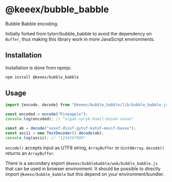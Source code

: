 @keeex/bubble_babble
====================

Bubble Babble encoding.

Initially forked from tylorr/bubble\_babble to avoid the dependency on `Buffer`, thus making this
library work in more JavaScript environments.

Installation
------------
Installation is done from npmjs:

```bash
npm install @keeex/bubble_babble
```

Usage
-----

```JavaScript
import {encode, decode} from "@keeex/bubble_babble/lib/bubble_babble.js";

const encoded = encode("Pineapple");
console.log(encoded); // "xigak-nyryk-humil-bosek-sonax"

const ab = decode("xesef-disof-gytuf-katof-movif-baxux");
const ascii = new TextDecoder().decode(ab);
console.log(ascii); // "1234567890"
```

`encode()` accepts input as UTF8 string, `ArrayBuffer` or `Uint8Array`.
`decode()` returns an `ArrayBuffer`.

There is a secondary export `@keeex/bubblebabble/web/bubble_babble.js` that can be used in
browser environment.
It should be possible to directly import `@keeex/bubble_babble` but this depend on your
environment/bundler.
